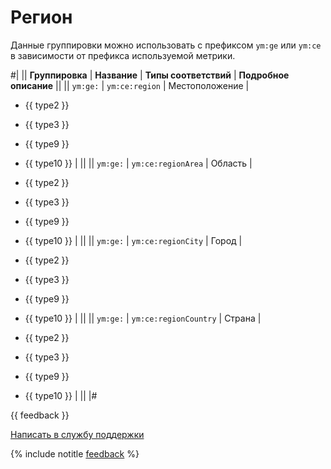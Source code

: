# Регион

Данные группировки можно использовать с префиксом `ym:ge` или `ym:ce` в зависимости от префикса используемой метрики.

#|
|| **Группировка** | **Название** | **Типы соответствий** | **Подробное описание** ||
|| `ym:ge:` \| `ym:ce:region` | Местоположение |

- {{ type2 }}
- {{ type3 }}
- {{ type9 }}
- {{ type10 }} | ||
|| `ym:ge:` \| `ym:ce:regionArea` | Область |

- {{ type2 }}
- {{ type3 }}
- {{ type9 }}
- {{ type10 }} | ||
|| `ym:ge:` \| `ym:ce:regionCity` | Город |

- {{ type2 }}
- {{ type3 }}
- {{ type9 }}
- {{ type10 }} | ||
|| `ym:ge:` \| `ym:ce:regionCountry` | Страна |

- {{ type2 }}
- {{ type3 }}
- {{ type9 }}
- {{ type10 }} | ||
|#

{{ feedback }}

<a href="../../../../troubleshooting/feedback-new.html">
  <span class="button">Написать в службу поддержки</span>
</a>

{% include notitle [feedback](../../../../_includes/feedback-button.md) %}
